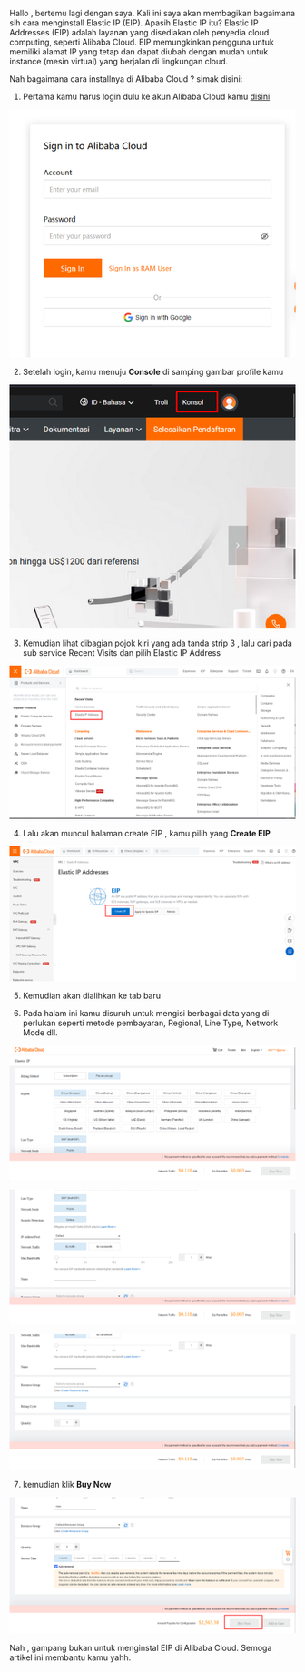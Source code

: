 Hallo , bertemu lagi dengan saya. Kali ini saya akan membagikan bagaimana sih cara menginstall Elastic IP (EIP). Apasih Elastic IP itu? Elastic IP Addresses (EIP) adalah layanan yang disediakan oleh penyedia cloud computing, seperti Alibaba Cloud. EIP memungkinkan pengguna untuk memiliki alamat IP yang tetap dan dapat diubah dengan mudah untuk instance (mesin virtual) yang berjalan di lingkungan cloud.

Nah bagaimana cara installnya di Alibaba Cloud ? simak disini:

1. Pertama kamu harus login dulu ke akun Alibaba Cloud kamu [disini](https://account.alibabacloud.com/login/login.htm)

![](https://raw.githubusercontent.com/dikkyryan/daily-progress/main/posts/2024/03-march/07-march-2024/Screenshot_1.png)

2. Setelah login, kamu menuju **Console** di samping gambar profile kamu

![](https://raw.githubusercontent.com/dikkyryan/daily-progress/main/posts/2024/03-march/07-march-2024/Screenshot_2.png)

3. Kemudian lihat dibagian pojok kiri yang ada tanda strip 3 , lalu cari pada sub service Recent Visits dan pilih Elastic IP Address

![](https://raw.githubusercontent.com/dikkyryan/daily-progress/main/posts/2024/03-march/07-march-2024/Screenshot_3.png)

4. Lalu akan muncul halaman create EIP , kamu pilih yang **Create EIP**

![](https://raw.githubusercontent.com/dikkyryan/daily-progress/main/posts/2024/03-march/07-march-2024/Screenshot_4.png)

5. Kemudian akan dialihkan ke tab baru 

6. Pada halam ini kamu disuruh untuk mengisi berbagai data yang di perlukan seperti metode pembayaran, Regional, Line Type, Network Mode dll.

![](https://raw.githubusercontent.com/dikkyryan/daily-progress/main/posts/2024/03-march/07-march-2024/Screenshot_5.png)

![](https://raw.githubusercontent.com/dikkyryan/daily-progress/main/posts/2024/03-march/07-march-2024/Screenshot_6.png)

![](https://raw.githubusercontent.com/dikkyryan/daily-progress/main/posts/2024/03-march/07-march-2024/Screenshot_7.png)

7. kemudian klik **Buy Now**

![](https://raw.githubusercontent.com/dikkyryan/daily-progress/main/posts/2024/03-march/07-march-2024/Screenshot_8.png)


Nah , gampang bukan untuk menginstal EIP di Alibaba Cloud. Semoga artikel ini membantu kamu yahh.